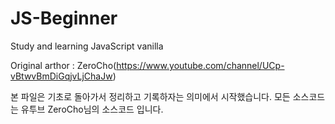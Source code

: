 # JS-Beginner
Study and learning JavaScript vanilla

Original arthor : ZeroCho(https://www.youtube.com/channel/UCp-vBtwvBmDiGqjvLjChaJw)

본 파일은 기초로 돌아가서 정리하고 기록하자는 의미에서 시작했습니다. 모든 소스코드는 유투브 ZeroCho님의 소스코드 입니다.
